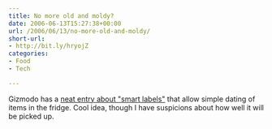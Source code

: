 ```yaml
---
title: No more old and moldy?
date: 2006-06-13T15:27:38+00:00
url: /2006/06/13/no-more-old-and-moldy/
short-url:
- http://bit.ly/hryojZ
categories:
- Food
- Tech

---
```

<div class='microid-mailto+http:sha1:66d8b6fb806e3f25e41e5d7c22dd176aea940169'>

Gizmodo has a <a href="http://gizmodo.com/gadgets/gadgets/coming-soon-timestrips-smart-labels-180308.php">neat entry about "smart labels"</a> that allow simple dating of items in the fridge. Cool idea, though I have suspicions about how well it will be picked up.

